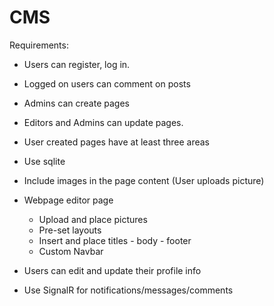 # CMS
Requirements:
- Users can register, log in.
- Logged on users can comment on posts
- Admins can create pages
- Editors and Admins can update pages.
- User created pages have at least three areas
- Use sqlite
- Include images in the page content (User uploads picture)
- Webpage editor page
   - Upload and place pictures
   - Pre-set layouts
   - Insert and place titles - body - footer
   - Custom Navbar
   
- Users can edit and update their profile info
- Use SignalR for notifications/messages/comments
